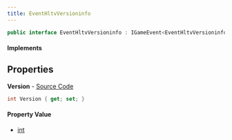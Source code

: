 ```yaml
---
title: EventHltvVersioninfo
---
```


```csharp
public interface EventHltvVersioninfo : IGameEvent<EventHltvVersioninfo>
```

#### Implements

## Properties

**Version** - [Source Code](https://github.com/swiftly-solution/swiftlys2/blob/master/managed/src/SwiftlyS2.Generated/GameEvents/Interfaces/EventHltvVersioninfo.cs#L20)

```csharp
int Version { get; set; }
```

#### Property Value

- [int](https://learn.microsoft.com/dotnet/api/system.int32)

